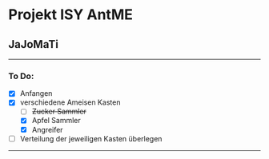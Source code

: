 # Projekt ISY AntME 
## JaJoMaTi
---
### To Do:
* [x] Anfangen
* [x] verschiedene Ameisen Kasten
    * [ ] ~~Zucker Sammler~~
    * [x] Apfel Sammler
    * [x] Angreifer
* [ ] Verteilung der jeweiligen Kasten überlegen
---